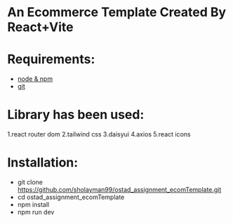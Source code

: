 # An Ecommerce Template Created By React+Vite

# Requirements:
- [node & npm](https://nodejs.org/en/)
- [git](https://www.robinwieruch.de/git-essential-commands/)

# Library has been used:
1.react router dom
2.tailwind css
3.daisyui
4.axios
5.react icons

# Installation:
 
- git clone https://github.com/sholayman99/ostad_assignment_ecomTemplate.git
- cd ostad_assignment_ecomTemplate
- npm install
- npm run dev